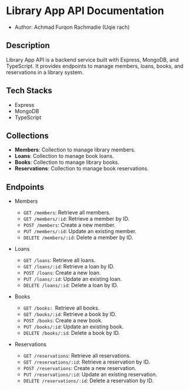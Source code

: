 # Library App API Documentation
- Author: Achmad Furqon Rachmadie (Uqie rach)

## Description
Library App API is a backend service built with Express, MongoDB, and TypeScript. It provides endpoints to manage members, loans, books, and reservations in a library system.

## Tech Stacks
- Express
- MongoDB
- TypeScript

## Collections
- **Members**: Collection to manage library members.
- **Loans**: Collection to manage book loans.
- **Books**: Collection to manage library books.
- **Reservations**: Collection to manage book reservations.

## Endpoints
- Members
    - `GET /members`: Retrieve all members.
    - `GET /members/:id`: Retrieve a member by ID.
    - `POST /members`: Create a new member.
    - `PUT /members/:id`: Update an existing member.
    - `DELETE /members/:id`: Delete a member by ID.

- Loans
    - `GET /loans`: Retrieve all loans.
    - `GET /loans/:id`: Retrieve a loan by ID.
    - `POST /loans`: Create a new loan.
    - `PUT /loans/:id`: Update an existing loan.
    - `DELETE /loans/:id`: Delete a loan by ID.

- Books
    - `GET /books: `Retrieve all books.
    - `GET /books/:id`: Retrieve a book by ID.
    - `POST /books`: Create a new book.
    - `PUT /books/:id`: Update an existing book.
    - `DELETE /books/:id`: Delete a book by ID.

- Reservations
    - `GET /reservations`: Retrieve all reservations.
    - `GET /reservations/:id`: Retrieve a reservation by ID.
    - `POST /reservations`: Create a new reservation.
    - `PUT /reservations/:id`: Update an existing reservation.
    - `DELETE /reservations/:id`: Delete a reservation by ID.
